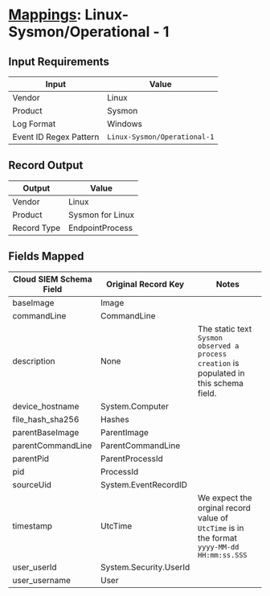 # [Mappings](README.md): Linux-Sysmon/Operational - 1

## Input Requirements

|Input|Value|
|-----|-----|
|Vendor|Linux|
|Product|Sysmon|
|Log Format|Windows|
|Event ID Regex Pattern|`Linux-Sysmon/Operational-1`|

## Record Output

|Output|Value|
|------|-----|
|Vendor|Linux|
|Product|Sysmon for Linux|
|Record Type|EndpointProcess|

## Fields Mapped

|Cloud SIEM Schema Field|Original Record Key|Notes|
|-----------------------|-------------------|-----|
|baseImage|Image||
|commandLine|CommandLine||
|description|None|The static text `Sysmon observed a process creation` is populated in this schema field.|
|device_hostname|System.Computer||
|file_hash_sha256|Hashes||
|parentBaseImage|ParentImage||
|parentCommandLine|ParentCommandLine||
|parentPid|ParentProcessId||
|pid|ProcessId||
|sourceUid|System.EventRecordID||
|timestamp|UtcTime|We expect the orginal record value of `UtcTime` is in the format `yyyy-MM-dd HH:mm:ss.SSS`|
|user_userId|System.Security.UserId||
|user_username|User||

